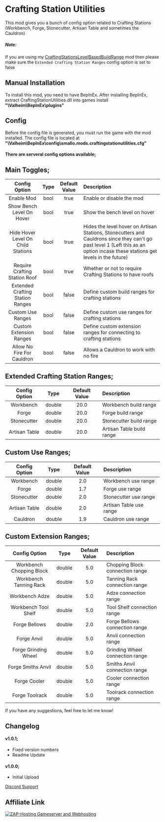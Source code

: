 # Crafting Station Utilities
This mod gives you a bunch of config option related to Crafting Stations (Workbench, Forge, Stonecutter, Artisan Table and sometimes the Cauldron)

##### Note:
If you are using my [CraftingStationsLevelBasedBuildRange](https://valheim.thunderstore.io/package/Smallo/CraftingStationsLevelBasedBuildRange/) mod then please make sure the `Extended Crafting Station Ranges` config option is set to false

## Manual Installation
To install this mod, you need to have BepInEx. After installing BepInEx, extract CraftingStationUtilities.dll into games install **"\Valheim\BepInEx\plugins"**

## Config
Before the config file is generated, you must run the game with the mod installed. The config file is located at **"\Valheim\BepInEx\config\smallo.mods.craftingstationutilities.cfg"**

#### There are serveral config options available;

## Main Toggles;
| Config Option | Type | Default Value | Description |
|:---------:|:-----------:|:-----------:|:-----------|
| Enable Mod | bool | true | Enable or disable the mod |
| Show Bench Level On Hover | bool | true | Show the bench level on hover |
| Hide Hover Level On Child Stations | bool | true | Hides the level hover on Artisan Stations, Stonecutters and Cauldrons since they can't go past level 1 (Left this as an option incase these stations get levels in the future) |
| Require Crafting Station Roof | bool | true | Whether or not to require Crafting Stations to have roofs |
| Extended Crafting Station Ranges | bool | false | Define custom build ranges for crafting stations |
| Custom Use Ranges | bool | false | Define custom use ranges for crafting stations |
| Custom Extension Ranges | bool | false | Define custom extension ranges for connecting to crafting stations |
| Allow No Fire For Cauldron | bool | false | Allows a Cauldron to work with no fire |

## Extended Crafting Station Ranges;
| Config Option | Type | Default Value | Description |
|:-------------:|:-----------:|:-----------:|:-----------|
| Workbench | double | 20.0 | Workbench build range |
| Forge | double | 20.0 | Forge build range |
| Stonecutter | double | 20.0 | Stonecutter build range |
| Artisan Table | double | 20.0 | Artisan Table build range |

## Custom Use Ranges;
| Config Option | Type | Default Value | Description |
|:-------------:|:-----------:|:-----------:|:-----------|
| Workbench | double | 2.0 | Workbench use range |
| Forge | double | 1.7 | Forge use range |
| Stonecutter | double | 2.0 | Stonecutter use range |
| Artisan Table | double | 2.0 | Artisan Table use range |
| Cauldron | double | 1.9 | Cauldron use range |

## Custom Extension Ranges;
| Config Option | Type | Default Value | Description |
|:-------------:|:-----------:|:-----------:|:-----------|
| Workbench Chopping Block | double | 5.0 | Chopping Block connection range |
| Workbench Tanning Rack | double | 5.0 | Tanning Rack connection range |
| Workbench Adze | double | 5.0 | Adze connection range |
| Workbench Tool Shelf | double | 5.0 | Tool Shelf connection range |
| Forge Bellows | double | 2.0 | Forge Bellows connection range |
| Forge Anvil | double | 5.0 | Anvil connection range |
| Forge Grinding Wheel | double | 5.0 | Grinding Wheel connection range |
| Forge Smiths Anvil | double | 5.0 | Smiths Anvil connection range |
| Forge Cooler | double | 5.0 | Cooler connection range |
| Forge Toolrack | double | 5.0 | Toolrack connection range |

If you have any suggestions, feel free to let me know!

## Changelog

#### v1.0.1;
* Fixed version numbers
* Readme Update

#### v1.0.0;
* Initial Upload

[Discord Support](https://discord.gg/pTGSu8R7DW)

## Affiliate Link
<a href="https://zap-hosting.com/a/3b7ec5e8e178b1225b63fbeced07c07052e0425b"><img src="https://zap-hosting.com/interface/download/images.php?type=affiliate&id=99492" alt="ZAP-Hosting Gameserver and Webhosting"></a>